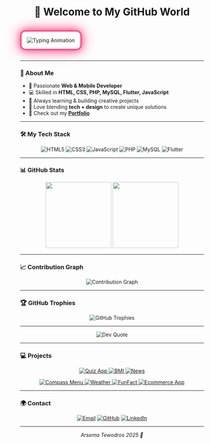 <h1 align="center">
   👋 Welcome to My GitHub World <span style="color:#ff4d88;"></span>
</h1>


<p align="center" style="border: 4px solid #ff4d88; border-radius: 15px; padding: 15px; display: inline-block; box-shadow: 0 0 20px #ff4d88, 0 0 40px #ff80ab;">
  <img src="https://readme-typing-svg.demolab.com?font=Playfair+Display&size=28&pause=1000&color=FF4D88&center=true&width=600&lines=Hi!+I+am+Arsema+Tewodros;I+Build+Web+%26+Mobile+Apps;Always+Learning+%26+Coding+%F0%9F%8C%B8" alt="Typing Animation"/>
</p>

---

### 💫 About Me
- 🌸 Passionate **Web & Mobile Developer**  
- 💻 Skilled in **HTML, CSS, PHP, MySQL, Flutter, JavaScript**  
- 🚀 Always learning & building creative projects  
- 🎀 Love blending **tech + design** to create unique solutions  
- 🔗 Check out my **[Portfolio](https://your-portfolio-link.com)**   


---

### 🛠️ My Tech Stack
<p align="center">
  <img src="https://img.shields.io/badge/HTML5-FF4D88?style=for-the-badge&logo=html5&logoColor=white" alt="HTML5"/>
  <img src="https://img.shields.io/badge/CSS3-FF80AB?style=for-the-badge&logo=css3&logoColor=white" alt="CSS3"/>
  <img src="https://img.shields.io/badge/JavaScript-F06292?style=for-the-badge&logo=javascript&logoColor=white" alt="JavaScript"/>
  <img src="https://img.shields.io/badge/PHP-FF4D88?style=for-the-badge&logo=php&logoColor=white" alt="PHP"/>
  <img src="https://img.shields.io/badge/MySQL-FF80AB?style=for-the-badge&logo=mysql&logoColor=white" alt="MySQL"/>
  <img src="https://img.shields.io/badge/Flutter-F06292?style=for-the-badge&logo=flutter&logoColor=white" alt="Flutter"/>
</p>

---

### 📊 GitHub Stats
<p align="center">
  <img src="https://github-readme-stats.vercel.app/api?username=Arsema13&show_icons=true&theme=rose_pine&hide_border=true&title_color=ff4d88&icon_color=ff4d88" height="180px"/>
<img src="https://github-readme-stats.vercel.app/api?username=Arsema13&show_icons=true&theme=rose_pine&hide_border=true&title_color=ff4d88&icon_color=ff4d88" height="180px"/>


</p>


---

### 📈 Contribution Graph
<p align="center">
  <img src="https://github-readme-activity-graph.vercel.app/graph?username=Arsema13&theme=rose_pine&hide_border=true&bg_color=1A1B27&line=ff4d88&point=ff80ab&area=true" alt="Contribution Graph"/>
</p>

---

### 🏆 GitHub Trophies
<p align="center">
  <img src="https://github-profile-trophy.vercel.app/?username=Arsema13&theme=rose_pine&no-frame=true&row=1&column=6" alt="GitHub Trophies"/>
</p>

---


<p align="center">
  <img src="https://quotes-github-readme.vercel.app/api?type=horizontal&theme=rose_pine" alt="Dev Quote"/>
</p>

---

### 💻 Projects
<p align="center">
  <!-- Row 1 -->
  <a href="https://github.com/Arsema13/flutter_quiz_app">
    <img src="https://img.shields.io/badge/Quiz-App-FF4D88?style=for-the-badge" alt="Quiz App"/>
  </a>
  <a href="https://github.com/Arsema13/flutter_BMI_Calculator">
    <img src="https://img.shields.io/badge/BMI-Calculator-FF80AB?style=for-the-badge" alt="BMI"/>
  </a>
  <a href="https://github.com/Arsema13/flutter_news_app">
    <img src="https://img.shields.io/badge/News-App-F06292?style=for-the-badge" alt="News"/>
  </a>
</p>

<p align="center">
  <!-- Row 2 -->
  <a href="https://github.com/Arsema13/campus-menu-compass-IP2">
    <img src="https://img.shields.io/badge/Compass--Menu--Website-FF4D88?style=for-the-badge" alt="Compass Menu"/>
  </a>
  <a href="https://github.com/Arsema13/flutter_weather_app">
    <img src="https://img.shields.io/badge/Weather-App-FF80AB?style=for-the-badge" alt="Weather"/>
  </a>
  <a href="https://github.com/Arsema13/flutter_Funfact_app">
    <img src="https://img.shields.io/badge/FunFact-App-F06292?style=for-the-badge" alt="FunFact"/>
  </a>
  <a href="https://github.com/kurazTeam10/yegna-gebeya">
    <img src="https://img.shields.io/badge/Ecommerce-App-FF4D88?style=for-the-badge" alt="Ecommerce App"/>
  </a>
</p>


---

### 🌍 Contact
<p align="center">
  <a href="mailto:arsematewodros123@gmail.com"><img src="https://img.shields.io/badge/Email-FF4D88?style=for-the-badge&logo=gmail&logoColor=white" alt="Email"/></a>
  <a href="https://github.com/Arsema13"><img src="https://img.shields.io/badge/GitHub-FF4D88?style=for-the-badge&logo=github&logoColor=white" alt="GitHub"/></a>
 <a href="https://www.linkedin.com/in/arsema-tewodros-783b41370/">
  <img src="https://img.shields.io/badge/LinkedIn-FF4D88?style=for-the-badge&logo=linkedin&logoColor=white" alt="LinkedIn"/>
</a>

</p>

---

<p align="center">
  <em> Arsema Tewodros 2025 🌸</em>
</p>
